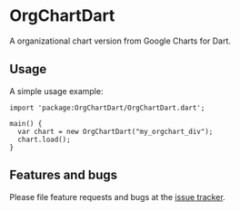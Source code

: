 # OrgChartDart

A organizational chart version from Google Charts for Dart.

## Usage

A simple usage example:

    import 'package:OrgChartDart/OrgChartDart.dart';

    main() {
      var chart = new OrgChartDart("my_orgchart_div");
      chart.load();
    }

## Features and bugs

Please file feature requests and bugs at the [issue tracker][tracker].

[tracker]: http://example.com/issues/replaceme
